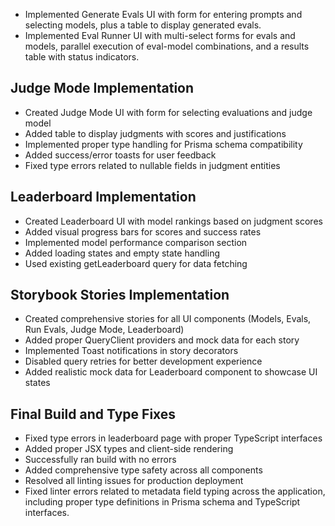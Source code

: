 - Implemented Generate Evals UI with form for entering prompts and selecting models, plus a table to display generated evals.
- Implemented Eval Runner UI with multi-select forms for evals and models, parallel execution of eval-model combinations, and a results table with status indicators.

## Judge Mode Implementation
- Created Judge Mode UI with form for selecting evaluations and judge model
- Added table to display judgments with scores and justifications
- Implemented proper type handling for Prisma schema compatibility
- Added success/error toasts for user feedback
- Fixed type errors related to nullable fields in judgment entities 

## Leaderboard Implementation
- Created Leaderboard UI with model rankings based on judgment scores
- Added visual progress bars for scores and success rates
- Implemented model performance comparison section
- Added loading states and empty state handling
- Used existing getLeaderboard query for data fetching 

## Storybook Stories Implementation
- Created comprehensive stories for all UI components (Models, Evals, Run Evals, Judge Mode, Leaderboard)
- Added proper QueryClient providers and mock data for each story
- Implemented Toast notifications in story decorators
- Disabled query retries for better development experience
- Added realistic mock data for Leaderboard component to showcase UI states 

## Final Build and Type Fixes
- Fixed type errors in leaderboard page with proper TypeScript interfaces
- Added proper JSX types and client-side rendering
- Successfully ran build with no errors
- Added comprehensive type safety across all components
- Resolved all linting issues for production deployment
- Fixed linter errors related to metadata field typing across the application, including proper type definitions in Prisma schema and TypeScript interfaces. 